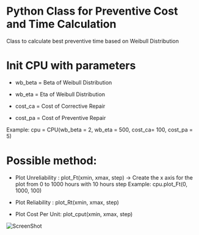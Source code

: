 # Python Class for Preventive Cost and Time Calculation

Class to calculate best preventive time based on Weibull Distribution

# Init CPU with parameters
 
 - wb_beta = Beta of Weibull Distribution
 
 - wb_eta = Eta of Weibull Distribution
 
 - cost_ca = Cost of Corrective Repair
 
 - cost_pa = Cost of Preventive Repair
 
 
 Example: cpu = CPU(wb_beta = 2, wb_eta = 500, cost_ca= 100, cost_pa = 5)
 
 # Possible method:
 
 - Plot Unreliability : plot_Ft(xmin, xmax, step) -> Create the x axis for the plot from 0 to 1000 hours with 10 hours step
 Example: cpu.plot_Ft(0, 1000, 100)
 
 - Plot Reliability : plot_Rt(xmin, xmax, step)
 
 - Plot Cost Per Unit: plot_cput(xmin, xmax, step)
 
![ScreenShot](https://raw.github.com/KTCrisis/cost_preventive/master/cost_per_unit.png)
